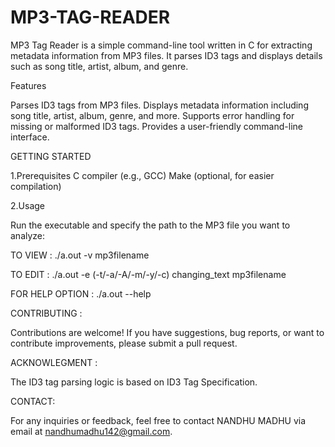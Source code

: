 # MP3-TAG-READER
MP3 Tag Reader is a simple command-line tool written in C for extracting metadata information from MP3 files. It parses ID3 tags and displays details such as song title, artist, album, and genre.

Features

Parses ID3 tags from MP3 files.
Displays metadata information including song title, artist, album, genre, and more.
Supports error handling for missing or malformed ID3 tags.
Provides a user-friendly command-line interface.

GETTING STARTED

1.Prerequisites
   C compiler (e.g., GCC)
   Make (optional, for easier compilation)

2.Usage

Run the executable and specify the path to the MP3 file you want to analyze:

TO VIEW :   ./a.out -v mp3filename

TO EDIT :   ./a.out -e (-t/-a/-A/-m/-y/-c) changing_text mp3filename

FOR HELP OPTION : ./a.out --help

CONTRIBUTING :

Contributions are welcome! If you have suggestions, bug reports, or want to contribute improvements, please submit a pull request.

ACKNOWLEGMENT :

The ID3 tag parsing logic is based on ID3 Tag Specification.

CONTACT:

For any inquiries or feedback, feel free to contact NANDHU MADHU via email at nandhumadhu142@gmail.com.

    
